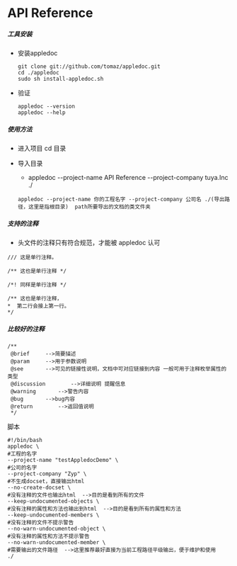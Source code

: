 # API Reference



##### 工具安装

- 安装appledoc

  ```
  git clone git://github.com/tomaz/appledoc.git
  cd ./appledoc
  sudo sh install-appledoc.sh
  ```

- 验证

  ```
  appledoc --version
  appledoc --help
  ```

##### 使用方法

- 进入项目 cd 目录

- 导入目录

  - appledoc --project-name API Reference --project-company tuya.Inc ./

  ```
  appledoc --project-name 你的工程名字 --project-company 公司名 ./(导出路径，这里是指根目录)  path所要导出的文档的类文件夹
  ```

##### 支持的注释

- 头文件的注释只有符合规范，才能被 appledoc 认可

```
/// 这是单行注释。
 
/** 这也是单行注释 */
 
/*! 同样是单行注释 */
 
/** 这也是单行注释，
*  第二行会接上第一行。
*/
```

##### 比较好的注释

```
/**
 @brief     -->简要描述
 @param     -->用于参数说明
 @see       -->可见的链接性说明，文档中可对应链接到内容 一般可用于注释枚举属性的类型
 @discussion        -->详细说明 提醒信息
 @warning       -->警告内容
 @bug       -->bug内容
 @return        -->返回值说明
 */
```

脚本

```
#!/bin/bash
appledoc \                                                                                             
#工程的名字
--project-name "testAppledocDemo" \
#公司的名字
--project-company "Zyp" \
#不生成docset，直接输出html
--no-create-docset \
#没有注释的文件也输出html  -->目的是看到所有的文件
--keep-undocumented-objects \
#没有注释的属性和方法也输出到html  -->目的是看到所有的属性和方法
--keep-undocumented-members \
#没有注释的文件不提示警告
--no-warn-undocumented-object \
#没有注释的属性和方法不提示警告
--no-warn-undocumented-member \
#需要输出的文件路径  -->这里推荐最好直接为当前工程路径平级输出，便于维护和使用
./
```

